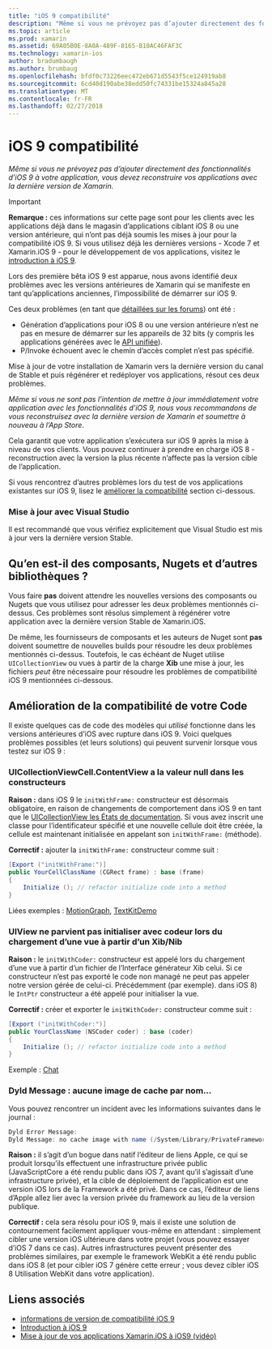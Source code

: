 ```yaml
---
title: "iOS 9 compatibilité"
description: "Même si vous ne prévoyez pas d’ajouter directement des fonctionnalités d’iOS 9 à votre application, vous devez reconstruire vos applications avec la dernière version de Xamarin."
ms.topic: article
ms.prod: xamarin
ms.assetid: 69A05B0E-8A0A-489F-8165-B10AC46FAF3C
ms.technology: xamarin-ios
author: bradumbaugh
ms.author: brumbaug
ms.openlocfilehash: bfdf0c73226eec472eb671d5543f5ce124919ab8
ms.sourcegitcommit: 6cd40d190abe38edd50fc74331be15324a845a28
ms.translationtype: MT
ms.contentlocale: fr-FR
ms.lasthandoff: 02/27/2018
---
```

# <a name="ios-9-compatibility"></a>iOS 9 compatibilité

_Même si vous ne prévoyez pas d’ajouter directement des fonctionnalités d’iOS 9 à votre application, vous devez reconstruire vos applications avec la dernière version de Xamarin._

> [!IMPORTANT]
> **Remarque :** ces informations sur cette page sont pour les clients avec les applications déjà dans le magasin d’applications ciblant iOS 8 ou une version antérieure, qui n’ont pas déjà soumis les mises à jour pour la compatibilité iOS 9. Si vous utilisez déjà les dernières versions - Xcode 7 et Xamarin.iOS 9 - pour le développement de vos applications, visitez le [introduction à iOS 9](~/ios/platform/introduction-to-ios9/index.md).

Lors des première bêta iOS 9 est apparue, nous avons identifié deux problèmes avec les versions antérieures de Xamarin qui se manifeste en tant qu’applications anciennes, l’impossibilité de démarrer sur iOS 9.

Ces deux problèmes (en tant que [détaillées sur les forums](http://forums.xamarin.com/discussion/comment/131529/#Comment_131529)) ont été :

- Génération d’applications pour iOS 8 ou une version antérieure n’est ne pas en mesure de démarrer sur les appareils de 32 bits (y compris les applications générées avec le [API unifiée](~/cross-platform/macios/unified/index.md)).
- P/Invoke échouent avec le chemin d’accès complet n’est pas spécifié.

Mise à jour de votre installation de Xamarin vers la dernière version du canal de Stable et puis régénérer et redéployer vos applications, résout ces deux problèmes.

_Même si vous ne sont pas l’intention de mettre à jour immédiatement votre application avec les fonctionnalités d’iOS 9, nous vous recommandons de vous reconstruisez avec la dernière version de Xamarin et soumettre à nouveau à l’App Store_.



Cela garantit que votre application s’exécutera sur iOS 9 après la mise à niveau de vos clients.
Vous pouvez continuer à prendre en charge iOS 8 - reconstruction avec la version la plus récente n’affecte pas la version cible de l’application.

Si vous rencontrez d’autres problèmes lors du test de vos applications existantes sur iOS 9, lisez le [améliorer la compatibilité](#compat) section ci-dessous.


### <a name="updating-with-visual-studio"></a>Mise à jour avec Visual Studio

Il est recommandé que vous vérifiez explicitement que Visual Studio est mis à jour vers la dernière version Stable.

## <a name="what-about-components-nugets-and-other-libraries"></a>Qu’en est-il des composants, Nugets et d’autres bibliothèques ?

Vous faire **pas** doivent attendre les nouvelles versions des composants ou Nugets que vous utilisez pour adresser les deux problèmes mentionnés ci-dessus.
Ces problèmes sont résolus simplement à régénérer votre application avec la dernière version Stable de Xamarin.iOS.

De même, les fournisseurs de composants et les auteurs de Nuget sont **pas** doivent soumettre de nouvelles builds pour résoudre les deux problèmes mentionnés ci-dessus. Toutefois, le cas échéant de Nuget utilise `UICollectionView` ou vues à partir de la charge **Xib** une mise à jour, les fichiers *peut* être nécessaire pour résoudre les problèmes de compatibilité iOS 9 mentionnées ci-dessous.


<a name="compat" />

## <a name="improving-compatibility-in-your-code"></a>Amélioration de la compatibilité de votre Code

Il existe quelques cas de code des modèles qui *utilisé* fonctionne dans les versions antérieures d’iOS avec rupture dans iOS 9. Voici quelques problèmes possibles (et leurs solutions) qui peuvent survenir lorsque vous testez sur iOS 9 :

### <a name="uicollectionviewcellcontentview-is-null-in-constructors"></a>UICollectionViewCell.ContentView a la valeur null dans les constructeurs

**Raison :** dans iOS 9 le `initWithFrame:` constructeur est désormais obligatoire, en raison de changements de comportement dans iOS 9 en tant que le [UICollectionView les États de documentation](https://developer.apple.com/library/ios/documentation/UIKit/Reference/UICollectionView_class/#//apple_ref/occ/instm/UICollectionView/dequeueReusableCellWithReuseIdentifier:forIndexPath). Si vous avez inscrit une classe pour l’identificateur spécifié et une nouvelle cellule doit être créée, la cellule est maintenant initialisée en appelant son `initWithFrame:` (méthode).

**Correctif :** ajouter la `initWithFrame:` constructeur comme suit :

```csharp
[Export ("initWithFrame:")]
public YourCellClassName (CGRect frame) : base (frame)
{
    Initialize (); // refactor initialize code into a method
}
```

Liées exemples : [MotionGraph](https://github.com/xamarin/monotouch-samples/commit/3c1b7a4170c001e7290db9babb2b7a6dddeb8bcb), [TextKitDemo](https://github.com/xamarin/monotouch-samples/commit/23ea01b37326963b5ebf68bbcc1edd51c66a28d6)



### <a name="uiview-fails-to-init-with-coder-when-loading-a-view-from-a-xibnib"></a>UIView ne parvient pas initialiser avec codeur lors du chargement d’une vue à partir d’un Xib/Nib

**Raison :** le `initWithCoder:` constructeur est appelé lors du chargement d’une vue à partir d’un fichier de l’Interface générateur Xib celui. Si ce constructeur n’est pas exporté le code non managé ne peut pas appeler notre version gérée de celui-ci. Précédemment (par exemple). dans iOS 8) le `IntPtr` constructeur a été appelé pour initialiser la vue.

**Correctif :** créer et exporter le `initWithCoder:` constructeur comme suit :

```csharp
[Export ("initWithCoder:")]
public YourClassName (NSCoder coder) : base (coder)
{
    Initialize (); // refactor initialize code into a method
}
```

Exemple : [Chat](https://github.com/xamarin/monotouch-samples/commit/7b81138d52e5f3f1aa3769fcb08f46122e9b6a88)


### <a name="dyld-message-no-cache-image-with-name"></a>Dyld Message : aucune image de cache par nom...

Vous pouvez rencontrer un incident avec les informations suivantes dans le journal :

```csharp
Dyld Error Message:
Dyld Message: no cache image with name (/System/Library/PrivateFrameworks/JavaScriptCore.framework/JavaScriptCore)
```

**Raison :** il s’agit d’un bogue dans natif l’éditeur de liens Apple, ce qui se produit lorsqu’ils effectuent une infrastructure privée public (JavaScriptCore a été rendu public dans iOS 7, avant qu’il s’agissait d’une infrastructure privée), et la cible de déploiement de l’application est une version iOS lors de la Framework a été privé. Dans ce cas, l’éditeur de liens d’Apple allez lier avec la version privée du framework au lieu de la version publique.

**Correctif :** cela sera résolu pour iOS 9, mais il existe une solution de contournement facilement appliquer vous-même en attendant : simplement cibler une version iOS ultérieure dans votre projet (vous pouvez essayer d’iOS 7 dans ce cas). Autres infrastructures peuvent présenter des problèmes similaires, par exemple le framework WebKit a été rendu public dans iOS 8 (et pour cibler iOS 7 génère cette erreur ; vous devez cibler iOS 8 Utilisation WebKit dans votre application).



## <a name="related-links"></a>Liens associés

- [informations de version de compatibilité iOS 9](https://releases.xamarin.com/ios-hotfix-for-ios-9-preview-xcode-6/)
- [Introduction à iOS 9](~/ios/platform/introduction-to-ios9/index.md)
- [Mise à jour de vos applications Xamarin.iOS à iOS9 (vidéo)](https://university.xamarin.com/lightninglectures/Updating-your-XamariniOS-apps-to-iOS9)
